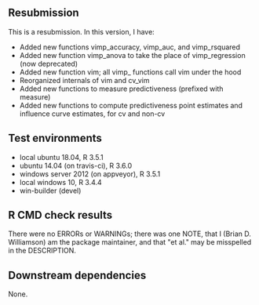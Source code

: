 ## Resubmission
This is a resubmission. In this version, I have:

* Added new functions vimp_accuracy, vimp_auc, and vimp_rsquared
* Added new function vimp_anova to take the place of vimp_regression (now deprecated)
* Added new function vim; all vimp_ functions call vim under the hood
* Reorganized internals of vim and cv_vim
* Added new functions to measure predictiveness (prefixed with measure)
* Added new functions to compute predictiveness point estimates and influence curve estimates, for cv and non-cv

## Test environments
* local ubuntu 18.04, R 3.5.1
* ubuntu 14.04 (on travis-ci), R 3.6.0
* windows server 2012 (on appveyor), R 3.5.1
* local windows 10, R 3.4.4
* win-builder (devel)

## R CMD check results
There were no ERRORs or WARNINGs; there was one NOTE, that I (Brian D. Williamson) am the package maintainer, and that "et al." may be misspelled in the DESCRIPTION.

## Downstream dependencies
None.
